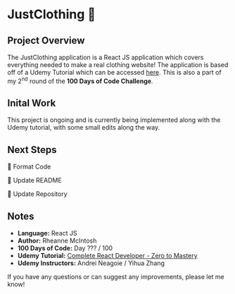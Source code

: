 # JustClothing :tshirt:

## Project Overview
The JustClothing application is a React JS application which covers everything needed to make a real clothing website! The application is based off of a Udemy Tutorial which can be accessed [here](https://www.udemy.com/course/complete-react-developer-zero-to-mastery/). This is also a part of my 2<sup>nd</sup> round of the **100 Days of Code Challenge**.

## Inital Work
This project is ongoing and is currently being implemented along with the Udemy tutorial, with some small edits along the way.

## Next Steps
:black_square_button: Format Code

:black_square_button: Update README

:black_square_button: Update Repository

## Notes
- **Language:** React JS
- **Author:** Rheanne McIntosh
- **100 Days of Code:** Day ??? / 100
- **Udemy Tutorial:** [Complete React Developer - Zero to Mastery](https://www.udemy.com/course/complete-react-developer-zero-to-mastery/)
- **Udemy Instructors:** Andrei Neagoie / Yihua Zhang

If you have any questions or can suggest any improvements, please let me know!
